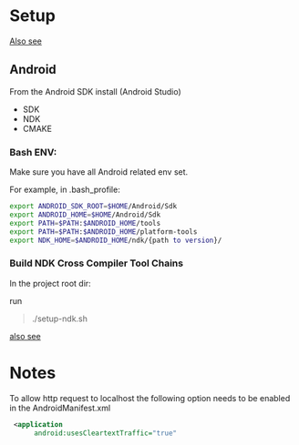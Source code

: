# Setup

[Also see](https://medium.com/@marekkotewicz/building-a-mobile-app-in-rust-and-react-native-part-1-project-setup-b8dbcf3f539f)

## Android

From the Android SDK install (Android Studio)

- SDK
- NDK
- CMAKE

### Bash ENV:

Make sure you have all Android related env set.

For example, in .bash_profile:

```bash
export ANDROID_SDK_ROOT=$HOME/Android/Sdk
export ANDROID_HOME=$HOME/Android/Sdk
export PATH=$PATH:$ANDROID_HOME/tools
export PATH=$PATH:$ANDROID_HOME/platform-tools
export NDK_HOME=$ANDROID_HOME/ndk/{path to version}/
```

### Build NDK Cross Compiler Tool Chains

In the project root dir:

run

> ./setup-ndk.sh

[also see](https://mozilla.github.io/firefox-browser-architecture/experiments/2017-09-21-rust-on-android.html)

# Notes

To allow http request to localhost the following option needs to be enabled in the AndroidManifest.xml

```xml
 <application
      android:usesCleartextTraffic="true"
```
